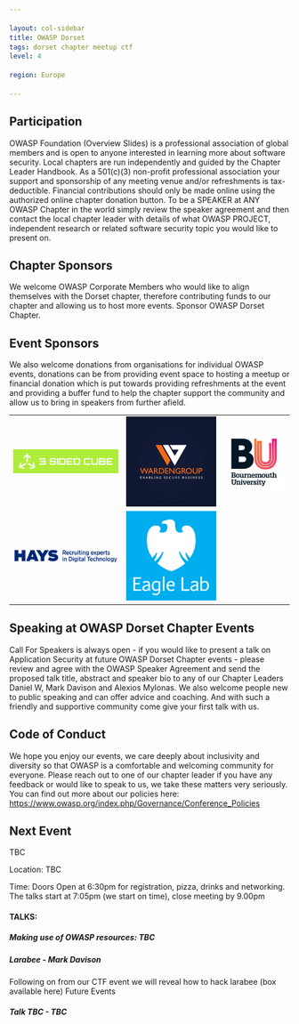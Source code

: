 ```yaml
---

layout: col-sidebar
title: OWASP Dorset
tags: dorset chapter meetup ctf
level: 4

region: Europe

---
```


## Participation
OWASP Foundation (Overview Slides) is a professional association of global members and is open to anyone interested in learning more about software security. Local chapters are run independently and guided by the Chapter Leader Handbook. As a 501(c)(3) non-profit professional association your support and sponsorship of any meeting venue and/or refreshments is tax-deductible. Financial contributions should only be made online using the authorized online chapter donation button. To be a SPEAKER at ANY OWASP Chapter in the world simply review the speaker agreement and then contact the local chapter leader with details of what OWASP PROJECT, independent research or related software security topic you would like to present on.

## Chapter Sponsors
We welcome OWASP Corporate Members who would like to align themselves with the Dorset chapter, therefore contributing funds to our chapter and allowing us to host more events. Sponsor OWASP Dorset Chapter.

## Event Sponsors
We also welcome donations from organisations for individual OWASP events, donations can be from providing event space to hosting a meetup or financial donation which is put towards providing refreshments at the event and providing a buffer fund to help the chapter support the community and allow us to bring in speakers from further afield.

<table cellpadding="15" cellspacing="0">
<tr>
<td>

<img src="assets/images/3SIDEDCUBE_logo.jpg" alt="3-Sided-Cube"/>

</td>
<td>


<img src="assets/images/WardenGroupLtd-Logo3.png" alt="WardenGroup"/>

</td>
<td>
<img src="assets/images/Bournemouth_University_Logo.jpg" alt="Bournemouth University"/>


</td>
</tr>
<tr>
<td>
<img src="assets/images/Hays_Digital_Technology.png" alt="Hays Digital"/>

</td>
<td>
<img src="assets/images/Barclays-EL-Standard-White-Eagle-Logo-RGB.jpg" alt="Barclays"/>

</td>
</tr>
</table>

## Speaking at OWASP Dorset Chapter Events
Call For Speakers is always open - if you would like to present a talk on Application Security at future OWASP Dorset Chapter events - please review and agree with the OWASP Speaker Agreement and send the proposed talk title, abstract and speaker bio to any of our Chapter Leaders Daniel W, Mark Davison and Alexios Mylonas.
We also welcome people new to public speaking and can offer advice and coaching. And with such a friendly and supportive community come give your first talk with us.

## Code of Conduct
We hope you enjoy our events, we care deeply about inclusivity and diversity so that OWASP is a comfortable and welcoming community for everyone. Please reach out to one of our chapter leader if you have any feedback or would like to speak to us, we take these matters very seriously. You can find out more about our policies here: https://www.owasp.org/index.php/Governance/Conference_Policies


## Next Event
TBC

Location: TBC

Time: Doors Open at 6:30pm for registration, pizza, drinks and networking. The talks start at 7:05pm (we start on time), close meeting by 9.00pm

#### TALKS:
##### Making use of OWASP resources: TBC
##### Larabee - Mark Davison
Following on from our CTF event we will reveal how to hack larabee (box available here)
Future Events
##### Talk TBC - TBC


